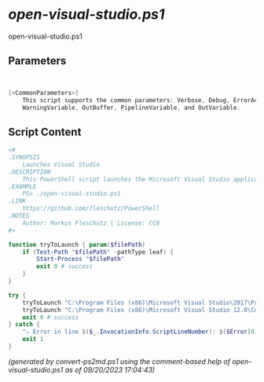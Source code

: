 *open-visual-studio.ps1*
================

open-visual-studio.ps1 


Parameters
----------
```powershell


[<CommonParameters>]
    This script supports the common parameters: Verbose, Debug, ErrorAction, ErrorVariable, WarningAction, 
    WarningVariable, OutBuffer, PipelineVariable, and OutVariable.
```

Script Content
--------------
```powershell
<#
.SYNOPSIS
	Launches Visual Studio
.DESCRIPTION
	This PowerShell script launches the Microsoft Visual Studio application.
.EXAMPLE
	PS> ./open-visual-studio.ps1
.LINK
	https://github.com/fleschutz/PowerShell
.NOTES
	Author: Markus Fleschutz | License: CC0
#>

function tryToLaunch { param($filePath)
	if (Test-Path "$filePath" -pathType leaf) {
		Start-Process "$filePath"
		exit 0 # success
	}
}

try {
	tryToLaunch "C:\Program Files (x86)\Microsoft Visual Studio\2017\Professional\Common7\IDE\devenv.exe"
	tryToLaunch "C:\Program Files (x86)\Microsoft Visual Studio 12.0\Common7\IDE\devenv.exe"
	exit 0 # success
} catch {
	"⚠️ Error in line $($_.InvocationInfo.ScriptLineNumber): $($Error[0])"
	exit 1
}
```

*(generated by convert-ps2md.ps1 using the comment-based help of open-visual-studio.ps1 as of 09/20/2023 17:04:43)*
